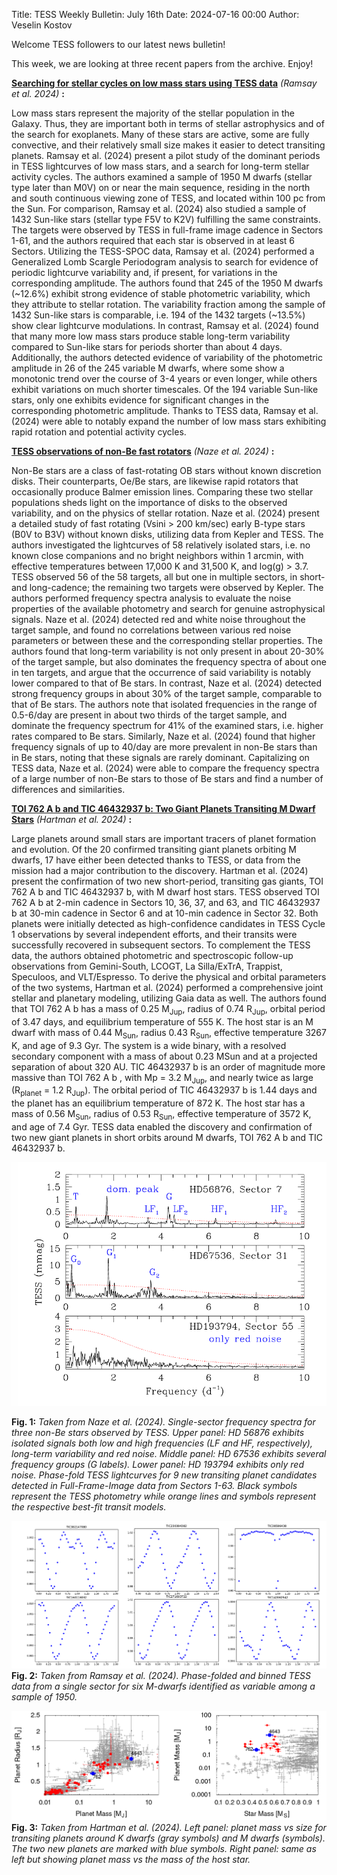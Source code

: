Title: TESS Weekly Bulletin: July 16th
Date: 2024-07-16 00:00
Author: Veselin Kostov

Welcome TESS followers to our latest news bulletin!

This week, we are looking at three recent papers from the archive. Enjoy!

**[Searching for stellar cycles on low mass stars using TESS data](https://arxiv.org/abs/2407.07607)** *(Ramsay et al. 2024)* **:**

Low mass stars represent the majority of the stellar population in the Galaxy. Thus, they are important both in terms of stellar astrophysics and of the search for exoplanets. Many of these stars are active, some are fully convective, and their relatively small size makes it easier to detect transiting planets. Ramsay et al. (2024) present a pilot study of the dominant periods in TESS lightcurves of low mass stars, and a search for long-term stellar activity cycles. The authors examined a sample of 1950 M dwarfs (stellar type later than M0V) on or near the main sequence, residing in the north and south continuous viewing zone of TESS, and located within 100 pc from the Sun. For comparison, Ramsay et al. (2024) also studied a sample of 1432 Sun-like stars (stellar type F5V to K2V) fulfilling the same constraints. The targets were observed by TESS in full-frame image cadence in Sectors 1-61, and the authors required that each star is observed in at least 6 Sectors. Utilizing the TESS-SPOC data, Ramsay et al. (2024) performed a Generalized Lomb Scargle Periodogram analysis to search for evidence of periodic lightcurve variability and, if present, for variations in the corresponding amplitude. The authors found that 245 of the 1950 M dwarfs (~12.6%) exhibit strong evidence of stable photometric variability, which they attribute to stellar rotation. The variability fraction among the sample of 1432 Sun-like stars is comparable, i.e. 194 of the 1432 targets (~13.5%) show clear lightcurve modulations. In contrast, Ramsay et al. (2024) found that many more low mass stars produce stable long-term variability compared to Sun-like stars for periods shorter than about 4 days. Additionally, the authors detected evidence of variability of the photometric amplitude in 26 of the 245 variable M dwarfs, where some show a monotonic trend over the course of 3-4 years or even longer, while others exhibit variations on much shorter timescales. Of the 194 variable Sun-like stars, only one exhibits evidence for significant changes in the corresponding photometric amplitude. Thanks to TESS data, Ramsay et al. (2024) were able to notably expand the number of low mass stars exhibiting rapid rotation and potential activity cycles. 


**[TESS observations of non-Be fast rotators](https://arxiv.org/abs/2407.08305)** *(Naze et al. 2024)* **:**

Non-Be stars are a class of fast-rotating OB stars without known discretion disks. Their counterparts, Oe/Be stars, are likewise rapid rotators that occasionally produce Balmer emission lines. Comparing these two stellar populations sheds light on the importance of disks to the observed variability, and on the physics of stellar rotation. Naze et al. (2024) present a detailed study of fast rotating (Vsini > 200 km/sec) early B-type stars (B0V to B3V) without known disks, utilizing data from Kepler and TESS. The authors investigated the lightcurves of 58 relatively isolated stars, i.e. no known close companions and no bright neighbors within 1 arcmin, with effective temperatures between 17,000 K and 31,500 K, and log(g) > 3.7. TESS observed 56 of the 58  targets, all but one in multiple sectors, in short- and long-cadence; the remaining two targets were observed by Kepler. The authors performed frequency spectra analysis to evaluate the noise properties of the available photometry and search for genuine astrophysical signals. Naze et al. (2024) detected red and white noise throughout the target sample, and found no correlations between various red noise parameters or between these and the corresponding stellar properties. The authors found that long-term variability is not only present in about 20-30% of the target sample, but also dominates the frequency spectra of about one in ten targets, and argue that the occurrence of said variability is notably lower compared to that of Be stars. In contrast,  Naze et al. (2024) detected strong frequency groups in about 30% of the target sample, comparable to that of Be stars. The authors note that isolated frequencies in the range of 0.5-6/day are present in about two thirds of the target sample, and dominate the frequency spectrum for 41% of the examined stars, i.e. higher rates compared to Be stars. Similarly, Naze et al. (2024) found that higher frequency signals of up to 40/day are more prevalent in non-Be stars than in Be stars, noting that these signals are rarely dominant. Capitalizing on TESS data, Naze et al. (2024) were able to compare the frequency spectra of a large number of non-Be stars to those of Be stars and find a number of differences and similarities. 


**[TOI 762 A b and TIC 46432937 b: Two Giant Planets Transiting M Dwarf Stars](https://arxiv.org/abs/2407.07187)** *(Hartman et al. 2024)* **:**

Large planets around small stars are important tracers of planet formation and evolution. Of the 20 confirmed transiting giant planets orbiting M dwarfs, 17 have either been detected thanks to TESS, or data from the mission had a major contribution to the discovery. Hartman et al. (2024) present the confirmation of two new short-period, transiting gas giants, TOI 762 A b and TIC 46432937 b, with M dwarf host stars. TESS observed TOI 762 A b at 2-min cadence in Sectors 10, 36, 37, and 63, and TIC 46432937 b at 30-min cadence in Sector 6 and at 10-min cadence in Sector 32. Both planets were initially detected as high-confidence candidates in TESS Cycle 1 observations by several independent efforts, and their transits were successfully recovered in subsequent sectors. To complement the TESS data, the authors obtained photometric and spectroscopic follow-up observations from Gemini-South, LCOGT, La Silla/ExTrA, Trappist, Speculoos, and VLT/Espresso. To derive the physical and orbital parameters of the two systems, Hartman et al. (2024) performed a comprehensive joint stellar and planetary modeling, utilizing Gaia data as well. The authors found that TOI 762 A b has a mass of 0.25 M<sub>Jup</sub>, radius of 0.74 R<sub>Jup</sub>, orbital period of 3.47 days, and equilibrium temperature of 555 K. The host star is an M dwarf with mass of 0.44 M<sub>Sun</sub>, radius 0.43 R<sub>Sun</sub>, effective temperature 3267 K, and age of 9.3 Gyr. The system is a wide binary, with a resolved secondary component with a mass of about 0.23 MSun and at a projected separation of about 320 AU. TIC 46432937 b is an order of magnitude more massive than TOI 762 A b , with Mp = 3.2 M<sub>Jup</sub>, and nearly twice as large (R<sub>planet</sub> = 1.2 R<sub>Jup</sub>). The orbital period of TIC 46432937 b is 1.44 days and the planet has an equilibrium temperature of 872 K. The host star has a mass of 0.56 M<sub>Sun</sub>, radius of 0.53 R<sub>Sun</sub>, effective temperature of 3572 K, and age of 7.4 Gyr. TESS data enabled the discovery and confirmation of two new giant planets in short orbits around M dwarfs, TOI 762 A b and TIC 46432937 b.



![Naze2024](images/news/Naze_2024_Fig5.png)

**Fig. 1:** *Taken from Naze et al. (2024). Single-sector frequency spectra for three non-Be stars observed by TESS. Upper panel: HD 56876 exhibits isolated signals both low and high frequencies (LF and HF, respectively), long-term variability and red noise. Middle panel: HD 67536 exhibits several frequency groups (G labels). Lower panel: HD 193794 exhibits only red noise. Phase-fold TESS lightcurves for 9 new transiting planet candidates detected in Full-Frame-Image data from Sectors 1-63. Black symbols represent the TESS photometry while orange lines and symbols represent the respective best-fit transit models.*

![Ramsay2024](images/news/Ramsay_2024_Fig5.png)
**Fig. 2:** *Taken from Ramsay et al. (2024). Phase-folded and binned TESS data from a single sector for six M-dwarfs identified as variable among a sample of 1950.*

![Hartman2024](images/news/Hartman_2024_Fig6.png)
**Fig. 3:** *Taken from Hartman et al. (2024). Left panel: planet mass vs size for transiting planets around K dwarfs (gray symbols) and M dwarfs (symbols). The two new planets are marked with blue symbols.  Right panel: same as left but showing planet mass vs the mass of the host star.*
